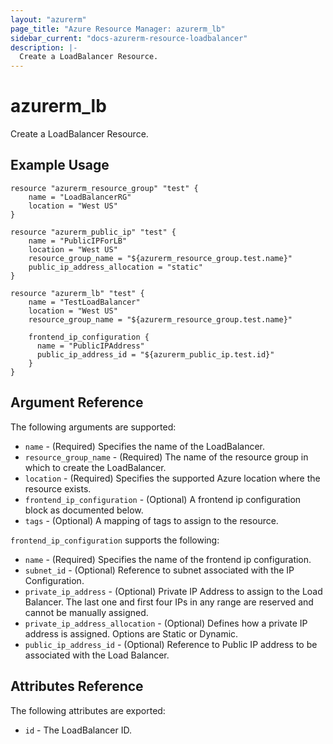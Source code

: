 ```yaml
---
layout: "azurerm"
page_title: "Azure Resource Manager: azurerm_lb"
sidebar_current: "docs-azurerm-resource-loadbalancer"
description: |-
  Create a LoadBalancer Resource.
---
```


# azurerm\_lb

Create a LoadBalancer Resource.

## Example Usage

```
resource "azurerm_resource_group" "test" {
    name = "LoadBalancerRG"
    location = "West US"
}

resource "azurerm_public_ip" "test" {
    name = "PublicIPForLB"
    location = "West US"
    resource_group_name = "${azurerm_resource_group.test.name}"
    public_ip_address_allocation = "static"
}

resource "azurerm_lb" "test" {
    name = "TestLoadBalancer"
    location = "West US"
    resource_group_name = "${azurerm_resource_group.test.name}"

    frontend_ip_configuration {
      name = "PublicIPAddress"
      public_ip_address_id = "${azurerm_public_ip.test.id}"
    }
}
```

## Argument Reference

The following arguments are supported:

* `name` - (Required) Specifies the name of the LoadBalancer.
* `resource_group_name` - (Required) The name of the resource group in which to create the LoadBalancer.
* `location` - (Required) Specifies the supported Azure location where the resource exists.
* `frontend_ip_configuration` - (Optional) A frontend ip configuration block as documented below.
* `tags` - (Optional) A mapping of tags to assign to the resource.

`frontend_ip_configuration` supports the following:

* `name` - (Required) Specifies the name of the frontend ip configuration.
* `subnet_id` - (Optional) Reference to subnet associated with the IP Configuration.
* `private_ip_address` - (Optional) Private IP Address to assign to the Load Balancer. The last one and first four IPs in any range are reserved and cannot be manually assigned.
* `private_ip_address_allocation` - (Optional) Defines how a private IP address is assigned. Options are Static or Dynamic.
* `public_ip_address_id` - (Optional) Reference to Public IP address to be associated with the Load Balancer.

## Attributes Reference

The following attributes are exported:

* `id` - The LoadBalancer ID.
